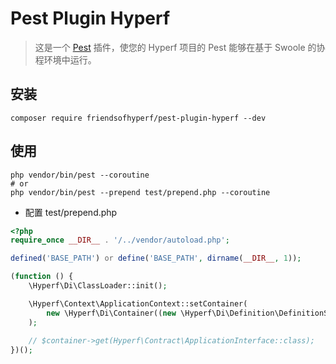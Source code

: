 # Pest Plugin Hyperf

> 这是一个 [Pest](https://pestphp.com) 插件，使您的 Hyperf 项目的 Pest 能够在基于 Swoole 的协程环境中运行。

## 安装

```shell
composer require friendsofhyperf/pest-plugin-hyperf --dev
```

## 使用

```shell
php vendor/bin/pest --coroutine
# or
php vendor/bin/pest --prepend test/prepend.php --coroutine
```

- 配置 test/prepend.php

```php
<?php
require_once __DIR__ . '/../vendor/autoload.php';

defined('BASE_PATH') or define('BASE_PATH', dirname(__DIR__, 1));

(function () {
    \Hyperf\Di\ClassLoader::init();

    \Hyperf\Context\ApplicationContext::setContainer(
        new \Hyperf\Di\Container((new \Hyperf\Di\Definition\DefinitionSourceFactory())())
    );
    
    // $container->get(Hyperf\Contract\ApplicationInterface::class);
})();

```
